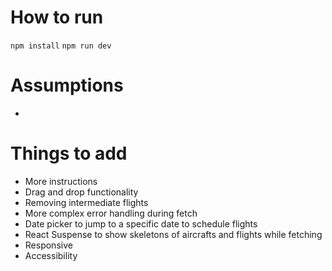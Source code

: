 # How to run

`npm install`
`npm run dev`

# Assumptions

- 

# Things to add
- More instructions
- Drag and drop functionality
- Removing intermediate flights
- More complex error handling during fetch
- Date picker to jump to a specific date to schedule flights
- React Suspense to show skeletons of aircrafts and flights while fetching
- Responsive
- Accessibility